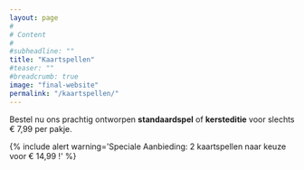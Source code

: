 ```yaml
---
layout: page
#
# Content
#
#subheadline: ""
title: "Kaartspellen"
#teaser: ""
#breadcrumb: true
image: "final-website"
permalink: "/kaartspellen/"
---
```


Bestel nu ons prachtig ontworpen __standaardspel__ of __kersteditie__ voor slechts € 7,99 per pakje.

{% include alert warning='Speciale Aanbieding: 2 kaartspellen naar keuze voor € 14,99 !' %}
